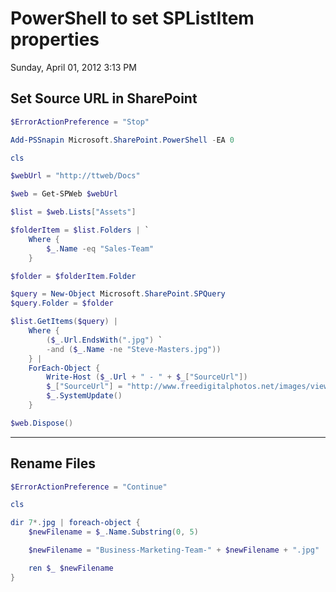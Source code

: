 ﻿# PowerShell to set SPListItem properties

Sunday, April 01, 2012
3:13 PM

## Set Source URL in SharePoint

```PowerShell
$ErrorActionPreference = "Stop"

Add-PSSnapin Microsoft.SharePoint.PowerShell -EA 0
```

```PowerShell
cls

$webUrl = "http://ttweb/Docs"

$web = Get-SPWeb $webUrl

$list = $web.Lists["Assets"]

$folderItem = $list.Folders | `
    Where {
        $_.Name -eq "Sales-Team"
    }

$folder = $folderItem.Folder

$query = New-Object Microsoft.SharePoint.SPQuery
$query.Folder = $folder

$list.GetItems($query) |
    Where {
        ($_.Url.EndsWith(".jpg") `
        -and ($_.Name -ne "Steve-Masters.jpg"))
    } |
    ForEach-Object {
        Write-Host ($_.Url + " - " + $_["SourceUrl"])
        $_["SourceUrl"] = "http://www.freedigitalphotos.net/images/view_photog.php?photogid=1499, Image: Ambro / FreeDigitalPhotos.net"
        $_.SystemUpdate()
    }

$web.Dispose()
```

---

## Rename Files

```PowerShell
$ErrorActionPreference = "Continue"
```

```PowerShell
cls

dir 7*.jpg | foreach-object {
    $newFilename = $_.Name.Substring(0, 5)

    $newFilename = "Business-Marketing-Team-" + $newFilename + ".jpg"

    ren $_ $newFilename
}
```
